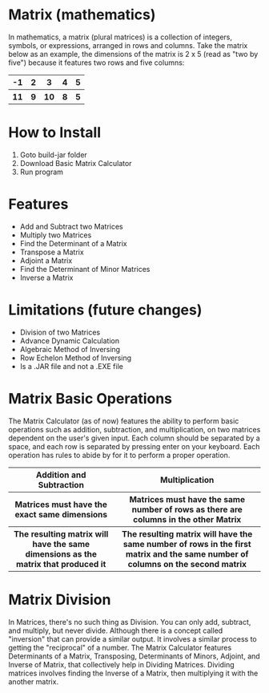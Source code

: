 # Matrix (mathematics)
In mathematics, a matrix (plural matrices) is a collection of integers, symbols, or expressions, arranged in rows and columns. Take the matrix below as an example, the dimensions of the matrix is 2 x 5 (read as "two by five") because it features two rows and five columns:

<table>
  <tr>
    <th>-1</th>
    <th>2</th>
    <th>3</th>
    <th>4</th>
    <th>5</th>
  </tr>
  <tr>
    <th>11</th>
    <th>9</th>
    <th>10</th>
    <th>8</th>
    <th>5</th>
  </tr>
</table>

# How to Install
<ol>
  <li>Goto build-jar folder</li>
  <li>Download Basic Matrix Calculator</li>
  <li>Run program</li>
</ol>
  
# Features
<ul>
  <li>Add and Subtract two Matrices</li>
  <li>Multiply two Matrices</li>
  <li>Find the Determinant of a Matrix</li>
  <li>Transpose a Matrix</li>
  <li>Adjoint a Matrix</li>
  <li>Find the Determinant of Minor Matrices</li>
  <li>Inverse a Matrix</li>
</ul>

# Limitations (future changes)
<ul>
  <li>Division of two Matrices</li>
  <li>Advance Dynamic Calculation</li>
  <li>Algebraic Method of Inversing</li>
  <li>Row Echelon Method of Inversing</li>
  <li>Is a .JAR file and not a .EXE file</li>
</ul>  
 
# Matrix Basic Operations
The Matrix Calculator (as of now) features the ability to perform basic operations such as addition, subtraction, and multiplication, on two matrices dependent on the user's given input. Each column should be separated by a space, and each row is separated by pressing enter on your keyboard. Each operation has rules to abide by for it to perform a proper operation.

<table>
  <tr>
    <th>Addition and Subtraction</th>
    <th>Multiplication</th>
  </tr>
  <tr>
    <th>Matrices must have the exact same dimensions</th>
    <th>Matrices must have the same number of rows as there are columns in the other Matrix</th>
  </tr>
  <tr>
    <th>The resulting matrix will have the same dimensions as the matrix that produced it</th>
    <th>The resulting matrix will have the same number of rows in the first matrix and the same number of columns on the second matrix</th>
  </tr>
</table>

# Matrix Division
In Matrices, there's no such thing as Division. You can only add, subtract, and multiply, but never divide. Although there is a concept called "inversion" that can provide a similar output. It involves a similar process to getting the "reciprocal" of a number. The Matrix Calculator features Determinants of a Matrix, Transposing, Determinants of Minors, Adjoint, and Inverse of Matrix, that collectively help in Dividing Matrices. Dividing matrices involves finding the Inverse of a Matrix, then multiplying it with the another matrix.
